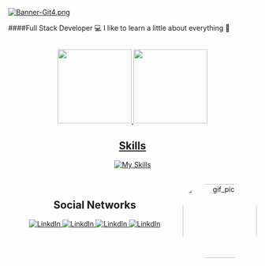 [![Banner-Git4.png](https://i.postimg.cc/TPfk0LpD/Banner-Git4.png)](https://postimg.cc/4Y2bN3vf)

####Full Stack Developer :computer:  I like to learn a little about everything :space_invader:

##

<div align="center">
  <a href="https://github.com/LucianoCassarini">
  <img height="150em" src="https://github-readme-stats.vercel.app/api?username=LucianoCassarini&show_icons=true&theme=react&include_all_commits=true&count_private=true"/>
  <img height="150em" src="https://github-readme-stats.vercel.app/api/top-langs/?username=LucianoCassarini&layout=compact&langs_count=7&theme=react"/>
</div>
  
 
  </div>

##
<div align="center">
  <h2>Skills</h2>

  [![My Skills](https://skillicons.dev/icons?i=js,html,css,nodejs,react,angular,bootstrap,mysql,cs,dotnet,py&perline=7)](https://skillicons.dev)

  <div><br>
    <img align="right" alt="gif_pic" height="150" style="border-radius:50px;" src="https://media.giphy.com/media/13HgwGsXF0aiGY/giphy.gif">
  </div>
</div>

##
<div align="center">
  <h2>Social Networks</h2>
  <a href="https://www.linkedin.com/in/lcassarini/">
    <img alt="LinkdIn" src="https://img.shields.io/badge/LinkedIn-0077B5?style=for-the-badge&logo=linkedin&logoColor=white">
  </a>
  <a href="https://www.linkedin.com/in/lcassarini/">
    <img alt="LinkdIn" src="https://img.shields.io/badge/LinkedIn-0077B5?style=for-the-badge&logo=linkedin&logoColor=white">
  </a>
  <a href="https://www.linkedin.com/in/lcassarini/">
    <img alt="LinkdIn" src="https://img.shields.io/badge/LinkedIn-0077B5?style=for-the-badge&logo=linkedin&logoColor=white">
  </a>
  <a href="https://www.linkedin.com/in/lcassarini/">
    <img alt="LinkdIn" src="https://img.shields.io/badge/LinkedIn-0077B5?style=for-the-badge&logo=linkedin&logoColor=white">
  </a>
</div>

